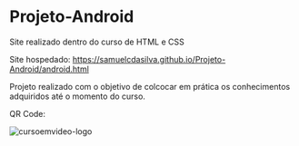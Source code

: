 # Projeto-Android
Site realizado dentro do curso de HTML e CSS

Site hospedado: https://samuelcdasilva.github.io/Projeto-Android/android.html

Projeto realizado com o objetivo de colcocar em prática os conhecimentos adquiridos até o momento do curso.

QR Code:


![cursoemvideo-logo](https://user-images.githubusercontent.com/91702874/165626581-f6601832-a429-4137-b26b-7611201c299d.png)

